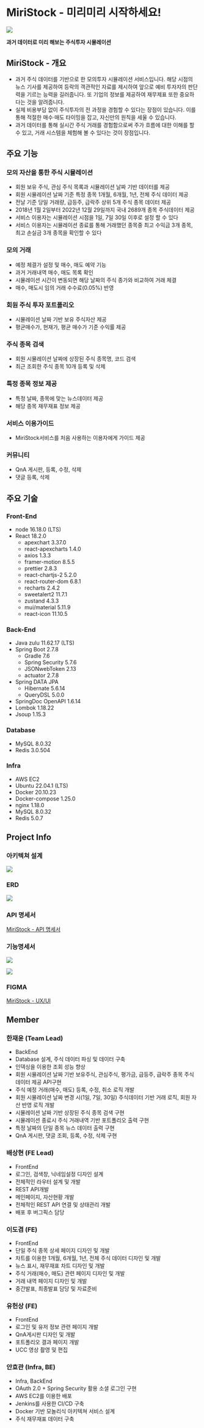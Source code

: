 # MiriStock - 미리미리 시작하세요!

![](./readme-img/logo1.png)

**과거 데이터로 미리 해보는 주식투자 시뮬레이션**

## MiriStock - 개요

- 과거 주식 데이터를 기반으로 한 모의투자 시뮬레이션 서비스입니다. 해당 시점의 뉴스 기사를 제공하여 등락의 객관적인 자료를 제시하여 앞으로 예비 투자자의 판단력을 기르는 능력을 길러줍니다. 또 기업의 정보를 제공하여 재무제표 또한 중요하다는 것을 알려줍니다.
- 실제 비용부담 없이 주식투자의 전 과정을 경험할 수 있다는 장점이 있습니다. 이를 통해 적절한 매수·매도 타이밍을 잡고, 자신만의 원칙을 세울 수 있습니다.
- 과거 데이터를 통해 실시간 주식 거래를 경험함으로써 주가 흐름에 대한 이해를 할 수 있고, 거래 시스템을 체험해 볼 수 있다는 것이 장점입니다.

## 주요 기능

### 모의 자산을 통한 주식 시뮬레이션
- 회원 보유 주식, 관심 주식 목록과 시뮬레이션 날짜 기반 데이터를 제공
- 회원 시뮬레이션 날짜 기준 특정 종목 1개월, 6개월, 1년, 전체 주식 데이터 제공
- 전날 기준 당일 거래량, 급등주, 급락주 상위 5개 주식 종목 데이터 제공
- 2018년 1월 2일부터 2022년 12월 29일까지 국내 2689개 종목 주식데이터 제공
- 서비스 이용자는 시뮬레이션 시점을 1일, 7일 30일 이후로 설정 할 수 있다
- 서비스 이용자는 시뮬레이션 종료를 통해 거래했던 종목중 최고 수익금 3개 종목, 최고 손실금 3개 종목을 확인할 수 있다

### 모의 거래 
- 예정 체결가 설정 및 매수, 매도 예약 기능
- 과거 거래내역 매수, 매도 목록 확인
- 시뮬레이션 시간이 변동되면 해당 날짜의 주식 종가와 비교하여 거래 체결
- 매수, 매도시 임의 거래 수수료(0.05%) 반영

### 회원 주식 투자 포트폴리오
- 시뮬레이션 날짜 기반 보유 주식자산 제공
- 평균매수가, 현재가, 평균 매수가 기준 수익률 제공

### 주식 종목 검색
- 회원 시뮬레이션 날짜에 상장된 주식 종목명, 코드 검색
- 최근 조회한 주식 종목 10개 등록 및 삭제

### 특정 종목 정보 제공
- 특정 날짜, 종목에 맞는 뉴스데이터 제공
- 해당 종목 재무재표 정보 제공

### 서비스 이용가이드
- MiriStock서비스를 처음 사용하는 이용자에게 가이드 제공

### 커뮤니티
- QnA 게시판, 등록, 수정, 삭제
- 댓글 등록, 삭제


## 주요 기술

### Front-End
- node 16.18.0 (LTS)
- React 18.2.0
    - apexchart 3.37.0
    - react-apexcharts 1.4.0
    - axios 1.3.3
    - framer-motion 8.5.5
    - prettier 2.8.3
    - react-chartjs-2 5.2.0
    - react-router-dom 6.8.1
    - recharts 2.4.2
    - sweetalert2 11.7.1
    - zustand 4.3.3
    - mui/material 5.11.9
    - react-icon 11.10.5

### Back-End
- Java zulu 11.62.17 (LTS)
- Spring Boot 2.7.8
    - Gradle 7.6
    - Spring Security 5.7.6
    - JSONwebToken 2.13
    - actuator 2.7.8
- Spring DATA JPA
    - Hibernate 5.6.14
    - QueryDSL 5.0.0
- SpringDoc OpenAPI 1.6.14
- Lombok 1.18.22
- Jsoup 1.15.3

### Database
- MySQL 8.0.32
- Redis 3.0.504

### Infra
- AWS EC2
- Ubuntu 22.04.1 (LTS)
- Docker 20.10.23
- Docker-compose 1.25.0
- nginx 1.18.0
- MySQL 8.0.32
- Redis 5.0.7

## Project Info

### 아키텍쳐 설계
![](./readme-img/architecture.png)

### ERD
![](./readme-img/ERD.png)

### API 명세서
[MiriStock - API 명세서](https://www.notion.so/API-V2-70d9611f8f3c45989caef39966cbe3c2?pvs=4)

### 기능명세서
![](./readme-img/functionalSpecification1.png)

![](./readme-img/functionalSpecification2.png)

### FIGMA
[MiriStock - UX/UI](https://www.figma.com/file/rvPXOJfEVzLrgIjx0rSqzr/MiriStock---UX%2FUI?t=8CKgn8yIwhJbvyIw-1)

## Member

### 한재윤 (Team Lead)
- BackEnd
- Database 설계, 주식 데이터 파싱 및 데이터 구축
- 인덱싱을 이용한 조회 성능 향상
- 회원 시뮬레이션 날짜 기반 보유주식, 관심주식, 평가금, 급등주, 급락주 종목 주식 데이터 제공 API구현
- 주식 예정 거래(매수, 매도) 등록, 수정, 취소 로직 개발
- 회원 시뮬레이션 날짜 변경 시(1일, 7일, 30일) 주식데이터 기반 거래 로직, 회원 자산 반영 로직 개발
- 시뮬레이션 날짜 기반 상장된 주식 종목 검색 구현
- 시뮬레이션 종료시 주식 거래내역 기반 포트폴리오 출력 구현
- 특정 날짜의 단일 종목 뉴스 데이터 출력 구현
- QnA 게시판, 댓글 조회, 등록, 수정, 삭제 구현

### 배상현 (FE Lead)
- FrontEnd
- 로그인, 검색창, 닉네임설정 디자인 설계
- 전체적인 라우터 설계 및 개발
- REST API개발
- 메인페이지, 자산현황 개발
- 전체적인 REST API 연결 및 상태관리 개발
- 배포 후 버그픽스 담당

### 이도겸 (FE)
- FrontEnd
- 단일 주식 종목 상세 페이지 디자인 및 개발
- 차트를 이용한 1개월, 6개월, 1년, 전체 주식 데이터 디자인 및 개발
- 뉴스 표시, 재무재표 차트 디자인 및 개발
- 주식 거래(매수, 매도) 관련 페이지 디자인 및 개발
- 거래 내역 페이지 디자인 및 개발
- 중간발표, 최종발표 담당 및 자료준비

### 유헌상 (FE)
- FrontEnd
- 로그인 및 유저 정보 관련 페이지 개발
- QnA게시판 디자인 및 개발
- 포트폴리오 결과 페이지 개발
- UCC 영상 촬영 및 편집

### 안효관 (Infra, BE)
- Infra, BackEnd
- OAuth 2.0 + Spring Security 활용 소셜 로그인 구현
- AWS EC2를 이용한 배포
- Jenkins를 사용한 CI/CD 구축
- Docker 기반 모놀리식 아키텍쳐 서비스 설계
- 주식 재무재표 데이터 구축
